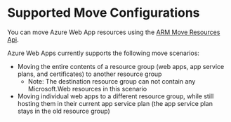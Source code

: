 <properties
	pageTitle="Move Web App Resources to another Resource Group"
	description="Describes the scenarios where you can move Web Apps and Azure Websites from one Resource Group to another."
	services="app-service"
	documentationCenter=""
	authors="ZainRizvi"
	manager="wpickett"
	editor=""/>

<tags
	ms.service="app-service"
	ms.date="07/28/2015"
	wacn.date=""/>
	
# Supported Move Configurations

You can move Azure Web App resources using the [ARM Move Resources Api](/documentation/articles/resource-group-move-resources).

Azure Web Apps currently supports the following move scenarios:

* Moving the entire contents of a resource group (web apps, app service plans, and certificates) to another resource group 
	* Note: The destination resource group can not contain any Microsoft.Web resources in this scenario
* Moving individual web apps to a different resource group, while still hosting them in their current app service plan (the app service plan stays in the old resource group)
